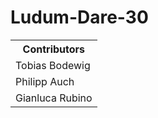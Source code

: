Ludum-Dare-30
=============

<table border="0">
<tr>
  <th>Contributors</th>
</tr>
<tr>
  <td>
   Tobias Bodewig
  </td
</tr>
<tr>
  <td>
   Philipp Auch
  </td
</tr>
<tr>
  <td>
   Gianluca Rubino
  </td
</tr>
</table>
